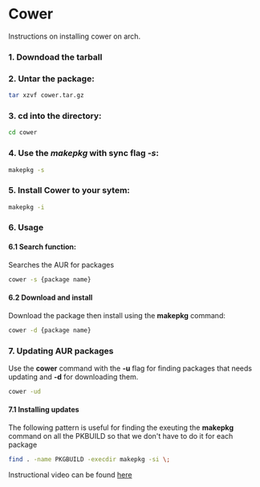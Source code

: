 Cower
=====

Instructions on installing cower on arch.

### 1. Downdoad the tarball
### 2. Untar the package:

```bash
tar xzvf cower.tar.gz 
```

### 3. cd into the directory:

```bash
cd cower
```

### 4. Use the _makepkg_ with sync flag _-s_:

```bash
makepkg -s
```

### 5. Install Cower to your sytem:

```bash
makepkg -i
```
### 6. Usage
#### 6.1 Search function:
Searches the AUR for packages

```bash
cower -s {package name}
```

#### 6.2 Download and install
Download the package then install using the __makepkg__ command:

```bash
cower -d {package name}
```

### 7. Updating AUR packages
Use the __cower__ command with the __-u__ flag for finding packages that needs updating and __-d__ for downloading them.

```bash
cower -ud
```

#### 7.1 Installing updates
The following pattern is useful for finding the exeuting the __makepkg__ command on all the PKBUILD so that we don't have to do it for each package

```bash
find . -name PKGBUILD -execdir makepkg -si \;
```

Instructional video can be found [here](https://www.youtube.com/watch?v=JKPBfyJUeMg)
